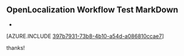 ## OpenLocalization Workflow Test MarkDown
* 

[AZURE.INCLUDE [397b7931-73b8-4b10-a54d-a086810ccae7](calleeMd1.md)]

 
thanks!